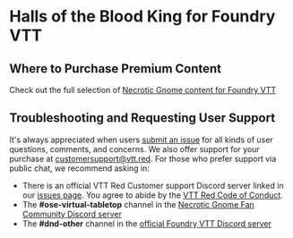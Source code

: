 # Halls of the Blood King for Foundry VTT

## Where to Purchase Premium Content

Check out the full selection of [Necrotic Gnome content for Foundry VTT](https://www.drivethrurpg.com/browse/pub/5606/Necrotic-Gnome?filters=0_0_0_45317_0&src=fid45317&affiliate_id=1488516)

## Troubleshooting and Requesting User Support

It's always appreciated when users [submit an issue](/issues/new) for all kinds of user questions, comments, and concerns. We also offer support for your purchase at customersupport@vtt.red. For those who prefer support via public chat, we recommend asking in:

- There is an official VTT Red Customer support Discord server linked in our [issues page](/issues/new). You agree to abide by the [VTT Red Code of Conduct](https://github.com/vttred/.github/blob/main/CODE_OF_CONDUCT.md).
- The **#ose-virtual-tabletop** channel in the [Necrotic Gnome Fan Community Discord server](https://discord.gg/YprM5nq)
- The **#dnd-other** channel in the [official Foundry VTT Discord server](https://discord.gg/foundryvtt)
